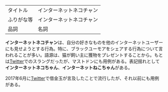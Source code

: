 <div>

|            |                          |
|------------|--------------------------|
| タイトル   | インターネットネコチャン |
| ふりがな等 | インターネットネコチャン |
| 品詞       | 名詞                     |

  
**インターネットネコチャン**は、自分の好きなものを他のインターネットユーザーにも見せようとする行為。特に、ブラックユーモアをシェアする行為について言われることが多い。語源は、猫が飼い主に獲物をプレゼントすることから。もとは[Twitter](/Twitter "Twitter")でのスラングだったが、マストドンにも用例がある。表記揺れとして**インターネットネコちゃん**、**インターネットねこちゃん**がある。

2017年6月に[Twitter](/Twitter "Twitter")で借金玉が言及したことで流行したが、それ以前にも用例がある。

</div>
